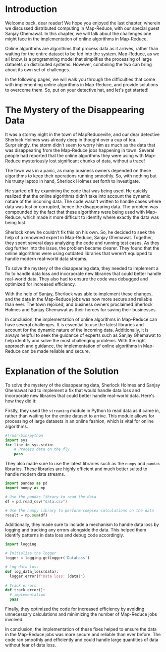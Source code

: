 # Introduction

Welcome back, dear reader! We hope you enjoyed the last chapter, wherein we discussed distributed computing in Map-Reduce, with our special guest Sanjay Ghemawat. In this chapter, we will talk about the challenges one might face in the implementation of online algorithms in Map-Reduce. 

Online algorithms are algorithms that process data as it arrives, rather than waiting for the entire dataset to be fed into the system. Map-Reduce, as we all know, is a programming model that simplifies the processing of large datasets on distributed systems. However, combining the two can bring about its own set of challenges.

In the following pages, we will walk you through the difficulties that come with implementing online algorithms in Map-Reduce, and provide solutions to overcome them. So, put on your detective hat, and let's get started!
# The Mystery of the Disappearing Data

It was a stormy night in the town of MapReduceville, and our dear detective Sherlock Holmes was already deep in thought over a cup of tea. Surprisingly, the storm didn't seem to worry him as much as the data that was disappearing from the Map-Reduce jobs happening in town. Several people had reported that the online algorithms they were using with Map-Reduce mysteriously lost significant chunks of data, without a trace!

The town was in a panic, as many business owners depended on these algorithms to keep their operations running smoothly. So, with nothing but his trusty laptop in hand, Sherlock Holmes set forth to investigate. 

He started off by examining the code that was being used. He quickly realized that the online algorithms didn't take into account the dynamic nature of the incoming data. The code wasn't written to handle cases where data was lost or corrupted, hence the disappearing data. The problem was compounded by the fact that these algorithms were being used with Map-Reduce, which made it more difficult to identify where exactly the data was being lost.

Sherlock knew he couldn't fix this on his own. So, he decided to seek the help of a renowned expert in Map-Reduce, Sanjay Ghemawat. Together, they spent several days analyzing the code and running test cases. As they dug further into the issue, the problem became clearer. They found that the online algorithms were using outdated libraries that weren't equipped to handle modern real-world data streams.

To solve the mystery of the disappearing data, they needed to implement a fix to handle data loss and incorporate new libraries that could better handle real-world data. They also had to ensure the code was debugged and optimized for increased efficiency.

With the help of Sanjay, Sherlock was able to implement these changes, and the data in the Map-Reduce jobs was now more secure and reliable than ever. The town rejoiced, and business owners proclaimed Sherlock Holmes and Sanjay Ghemawat as their heroes for saving their businesses.

In conclusion, the implementation of online algorithms in Map-Reduce can have several challenges. It is essential to use the latest libraries and account for the dynamic nature of the incoming data. Additionally, it is always helpful to seek the guidance of experts such as Sanjay Ghemawat to help identify and solve the most challenging problems. With the right approach and guidance, the implementation of online algorithms in Map-Reduce can be made reliable and secure.
# Explanation of the Solution

To solve the mystery of the disappearing data, Sherlock Holmes and Sanjay Ghemawat had to implement a fix that would handle data loss and incorporate new libraries that could better handle real-world data. Here's how they did it:

Firstly, they used the `streaming` module in Python to read data as it came in, rather than waiting for the entire dataset to arrive. This module allows for processing of large datasets in an online fashion, which is vital for online algorithms.

```python
#!/usr/bin/python
import sys
for line in sys.stdin:
    # Process data on the fly
    pass
```

They also made sure to use the latest libraries such as the `numpy` and `pandas` libraries. These libraries are highly efficient and much better suited to handle modern data streams.

```python
import pandas as pd
import numpy as np

# Use the pandas library to read the data
df = pd.read_csv("data.csv")

# Use the numpy library to perform complex calculations on the data
result = np.sum(df)
```

Additionally, they made sure to include a mechanism to handle data loss by logging and tracking any errors alongside the data. This helped them identify patterns in data loss and debug code accordingly.

```python
import logging

# Initialize the logger
logger = logging.getLogger('DataLoss')

# Log data loss
def log_data_loss(data):
  logger.error(f"Data loss: {data}")
  
# Track errors
def track_error():
  # implementation
  pass
```

Finally, they optimized the code for increased efficiency by avoiding unnecessary calculations and minimizing the number of Map-Reduce jobs involved.

In conclusion, the implementation of these fixes helped to ensure the data in the Map-Reduce jobs was more secure and reliable than ever before. The code ran smoothly and efficiently and could handle large quantities of data without fear of data loss.